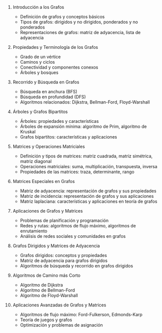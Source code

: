 1. Introducción a los Grafos
   - Definición de grafos y conceptos básicos
   - Tipos de grafos: dirigidos y no dirigidos, ponderados y no ponderados
   - Representaciones de grafos: matriz de adyacencia, lista de adyacencia

2. Propiedades y Terminología de los Grafos
   - Grado de un vértice
   - Caminos y ciclos
   - Conectividad y componentes conexos
   - Árboles y bosques

3. Recorrido y Búsqueda en Grafos
   - Búsqueda en anchura (BFS)
   - Búsqueda en profundidad (DFS)
   - Algoritmos relacionados: Dijkstra, Bellman-Ford, Floyd-Warshall

4. Árboles y Grafos Bipartitos
   - Árboles: propiedades y características
   - Árboles de expansión mínima: algoritmo de Prim, algoritmo de Kruskal
   - Grafos bipartitos: características y aplicaciones

5. Matrices y Operaciones Matriciales
   - Definición y tipos de matrices: matriz cuadrada, matriz simétrica, matriz diagonal
   - Operaciones matriciales: suma, multiplicación, transpuesta, inversa
   - Propiedades de las matrices: traza, determinante, rango

6. Matrices Especiales en Grafos
   - Matriz de adyacencia: representación de grafos y sus propiedades
   - Matriz de incidencia: representación de grafos y sus aplicaciones
   - Matriz laplaciana: características y aplicaciones en teoría de grafos

7. Aplicaciones de Grafos y Matrices
   - Problemas de planificación y programación
   - Redes y rutas: algoritmos de flujo máximo, algoritmos de enrutamiento
   - Análisis de redes sociales y comunidades en grafos

8. Grafos Dirigidos y Matrices de Adyacencia
   - Grafos dirigidos: conceptos y propiedades
   - Matriz de adyacencia para grafos dirigidos
   - Algoritmos de búsqueda y recorrido en grafos dirigidos

9. Algoritmos de Camino más Corto
   - Algoritmo de Dijkstra
   - Algoritmo de Bellman-Ford
   - Algoritmo de Floyd-Warshall

10. Aplicaciones Avanzadas de Grafos y Matrices
    - Algoritmos de flujo máximo: Ford-Fulkerson, Edmonds-Karp
    - Teoría de juegos y grafos
    - Optimización y problemas de asignación